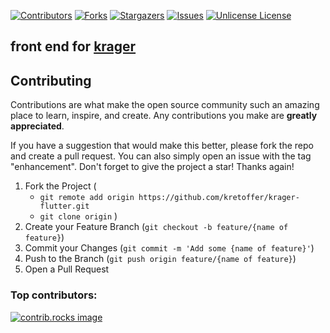 [![Contributors][contributors-shield]][contributors-url]
[![Forks][forks-shield]][forks-url]
[![Stargazers][stars-shield]][stars-url]
[![Issues][issues-shield]][issues-url]
[![Unlicense License][license-shield]][license-url]

## front end for [krager](https://github.com/kretoffer/krager)

<!-- CONTRIBUTING -->
## Contributing

Contributions are what make the open source community such an amazing place to learn, inspire, and create. Any contributions you make are **greatly appreciated**.

If you have a suggestion that would make this better, please fork the repo and create a pull request. You can also simply open an issue with the tag "enhancement".
Don't forget to give the project a star! Thanks again!

1. Fork the Project (
    * `git remote add origin https://github.com/kretoffer/krager-flutter.git`
    * `git clone origin`
    )
2. Create your Feature Branch (`git checkout -b feature/{name of feature}`)
3. Commit your Changes (`git commit -m 'Add some {name of feature}'`)
4. Push to the Branch (`git push origin feature/{name of feature}`)
5. Open a Pull Request

### Top contributors:

<a href="https://github.com/kretoffer/krager/graphs/contributors">
  <img src="https://contrib.rocks/image?repo=kretoffer/krager-flutter" alt="contrib.rocks image" />
</a>

<!--<p align="right">(<a href="#readme-top">back to top</a>)</p>-->

[contributors-shield]: https://img.shields.io/github/contributors/kretoffer/krager-flutter
[contributors-url]: https://github.com/kretoffer/krager-flutter/graphs/contributors
[forks-shield]: https://img.shields.io/github/forks/kretoffer/krager-flutter.svg?style=flat
[forks-url]: https://github.com/kretoffer/krager-flutter/network/members
[stars-shield]: https://img.shields.io/github/stars/kretoffer/krager-flutter.svg?style=flat
[stars-url]: https://github.com/kretoffer/krager-flutter/stargazers
[issues-shield]: https://img.shields.io/github/issues/kretoffer/krager-flutter.svg?style=flat
[issues-url]: https://github.com/kretoffer/krager-flutter/issues
[license-shield]: https://img.shields.io/github/license/kretoffer/krager-flutter.svg?style=flat
[license-url]: https://github.com/kretoffer/krager-flutter/blob/master/LICENSE